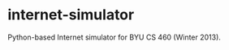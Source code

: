 internet-simulator
==================

Python-based Internet simulator for BYU CS 460 (Winter 2013).
